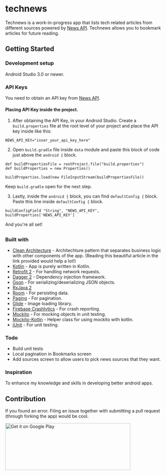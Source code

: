 # technews
Technews is a work-in-progress app that lists tech related articles from different sources powered by [News API](https://newsapi.org/). Technews allows you to bookmark articles for future reading.

## Getting Started
### Development setup
Android Studio 3.0 or newer.

### API Keys
You need to obtain an API key from [News API](https://newsapi.org/).

#### Placing API Key inside the project.

1. After obtaining the API Key, in your Android Studio. Create a `build.properties` file at the root level of your project and place the API key inside like this:
```
NEWS_API_KEY="inser_your_api_key_here"
```

2. Open `build.gradle` file inside `data` module and paste this block of code just above the `android {` block.
```
def buildPropertiesFile = rootProject.file("build.properties")
def buildProperties = new Properties()

buildProperties.load(new FileInputStream(buildPropertiesFile))
```

Keep `build.gradle` open for the next step.

3. Lastly, inside the `android {` block, you can find `defaultConfig {` block. Paste this line inside `defaultConfig {` block.
```
buildConfigField "String", "NEWS_API_KEY", buildProperties['NEWS_API_KEY']
```

And you're all set!

## 
### Built with 
* [Clean Architecture](http://five.agency/android-architecture-part-1-every-new-beginning-is-hard/) - Architechture pattern that separates business logic with other components of the app. (Reading this beautiful article in the link provided would help a lot!)
* [Kotlin](https://kotlinlang.org/) - App is purely written in Kotlin.
* [Retrofit 2](http://square.github.io/retrofit/) - For handling network requests.
* [Dagger 2](https://google.github.io/dagger/) - Dependency injection framework.
* [Gson](https://github.com/google/gson) - For serializing/deserializing JSON objects.
* [RxJava 2](https://github.com/ReactiveX/RxJava)
* [Room](https://developer.android.com/topic/libraries/architecture/room.html) - For persisting data.
* [Paging](https://developer.android.com/topic/libraries/architecture/paging) - For pagination.
* [Glide](https://bumptech.github.io/glide/) - Image loading library.
* [Firebase Crashlytics](https://firebase.google.com/docs/crashlytics/) - For crash reporting.
* [Mockito](https://github.com/mockito/mockito) - For mocking objects in unit testing.
* [Mockito-Kotlin](https://github.com/nhaarman/mockito-kotlin) - Helper class for using mockito with kotlin.
* [jUnit](https://junit.org/junit4/) - For unit testing.

### Todo
* Build unit tests
* Local pagination in Bookmarks screen
* Add sources screen to allow users to pick news sources that they want.

### Inspiration
To enhance my knowledge and skills in developing better android apps.

## Contribution
If you found an error. Filing an issue together with submitting a pull request (through forking the app) would be cool.


<a href='https://play.google.com/store/apps/details?id=jermaine.technews&pcampaignid=MKT-Other-global-all-co-prtnr-py-PartBadge-Mar2515-1'><img alt='Get it on Google Play' src='https://play.google.com/intl/en_us/badges/images/generic/en_badge_web_generic.png' height=150 width=400/></a>
